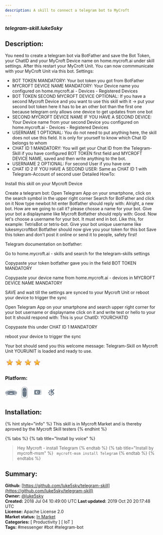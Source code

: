 ```yaml
---
description: A skill to connect a telegram bot to MyCroft
---
```


### _telegram-skill.luke5sky_  
## Description:  
You need to create a telegram bot via BotFather and save the Bot Token, your ChatID and your MyCroft Device name on home.mycroft.ai under skill settings.
After this restart your MyCroft Unit.
You can now commmunicate with your MyCroft Unit via this bot.
Settings:
- BOT TOKEN MANDATORY: Your bot token you got from BotFather
- MYCROFT DEVICE NAME MANDATORY: Your Device name you configured on home.mycroft.ai - Devices - Registered Devices
- BOT TOKEN SECOND MYCROFT DEVICE OPTIONAL: If you have a second Mycroft Device and you want to use this skill with it -> put your second bot token here it has to be an other bot than the first one because telegram only allows one device to get updates from one bot
- SECOND MYCROFT DEVICE NAME IF YOU HAVE A SECOND DEVICE: Your Device name from your second Device you configured on home.mycroft.ai - Devices - Registered Devices
- USERNAME 1 OPTIONAL: You do not need to put anything here, the skill does not use this field. It is only for yourself to know which Chat ID belongs to whom
- CHAT ID 1 MANDATORY: You will get your Chat ID from the Telegram-Skill if you have configured BOT TOKEN first field and MYCROFT DEVICE NAME, saved and then write anything to the bot.
- USERNAME 2 OPTIONAL: For second User if you have one
- CHAT ID 2 IF YOU HAVE A SECOND USER: Same as CHAT ID 1 with Telegram-Account of second user
Detailed HowTo:


Install this skill on your Mycroft Device


Create a telegram bot:
Open Telegram App on your smartphone, click on the search symbol in the upper right corner
Search for BotFather and click on it
Now type newbot hit enter
Botfather should reply with: Alright, a new bot. How are we going to call it? please chosse a name for your bot.
Give your bot a displayname like Mycroft
Botfather should reply with: Good. Now let's choose a username for your bot. It must end in bot. Like this, for example: TetrisBot or tetris-bot.
Give your bot unique username like lukesmycroftbot
Botfather should now give you your token for this bot
Save this token and don't post it online or send it to people, safety first!


Telegram documentation on botfather: 


Go to home.mycroft.ai - skills and search for the telegram-skills settings


Copypaste your token botfather gave you in the field BOT TOKEN MANDATORY


Copypaste your device name from home.mycroft.ai - devices in MYCROFT DEVICE NAME MANDATORY


SAVE and wait till the settings are synced to your Mycroft Unit or reboot your device to trigger the sync


Open Telegram App on your smartphone and search upper right corner for your bot username or displayname click on it and write test or hello to your bot
It should respond with: This is your ChatID: YOURCHATID


Copypaste this under CHAT ID 1 MANDATORY


reboot your device to trigger the sync


Your bot should send you this welcome message: Telegram-Skill on Mycroft Unit YOURUNIT is loaded and ready to use.

  
![](../.gitbook/assets/star.png)![](../.gitbook/assets/star.png)![](../.gitbook/assets/star.png)![](../.gitbook/assets/star.png)  
  
### Platform:  
 ![Mark I](../.gitbook/assets/mark-1-icon.png)  ![Mark II](../.gitbook/assets/mark-2-icon.png)  ![Picroft](../.gitbook/assets/picroft-icon.png)  ![plasmoid](../.gitbook/assets/kde.png)   
## Installation:  
{% hint style="info" %}
This skill is in Mycroft Market and is thereby aproved by the Mycroft Skill testers
{% endhint %}
    
{% tabs %}
{% tab title="Install by voice" %}
> Hey Mycroft - install Telegram
{% endtab %}
  {% tab title="Install by mycroft-msm" %}
``` mycroft-msm install Telegram```
{% endtab %}
  {% endtabs %}
    
## Summary:  
**Github:** [https://github.com/luke5sky/telegram-skill](https://github.com/luke5sky/telegram-skill)  
**Owner:** [@luke5sky](https://github.com/luke5sky)  
**Created:** 2018 Jul 04 10:49:00 UTC  **Last updated:** 2019 Oct 20 20:17:48 UTC  
**License:** Apache License 2.0  
**Market status:** [In Market](https://market.mycroft.ai/skill/telegram)  
**Categories:** [ Productivity ] [ IoT ]   
**Tags:** \#messenger \#bot \#telegram-bot   
